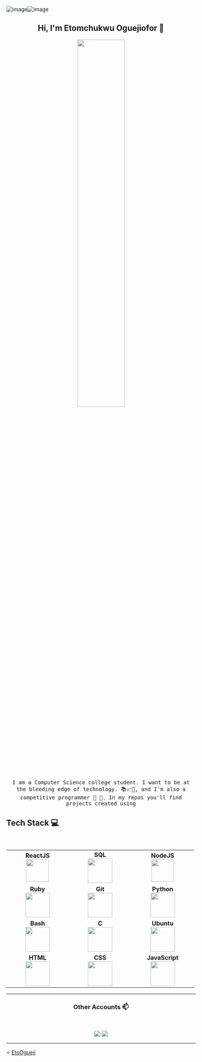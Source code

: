 ![image](https://github.com/EtoOgueji/EtoOgueji/assets/113706147/e8cc64e9-5505-4883-ac56-b5998cd1b864)![image](https://github.com/EtoOgueji/EtoOgueji/assets/113706147/9a98dd70-e99a-48e9-a4d4-41c869e1bd4a)
<h2 align="center"> Hi, I'm Etomchukwu Oguejiofor 👋 <br/> </h2> 

<p align="center"><img width=50% src="https://wompampsupport.azureedge.net/fetchimage?siteId=7575&v=2&jpgQuality=100&width=700&url=https%3A%2F%2Fi.kym-cdn.com%2Fentries%2Ficons%2Ffacebook%2F000%2F021%2F807%2Fig9OoyenpxqdCQyABmOQBZDI0duHk2QZZmWg2Hxd4ro.jpg"></p>


<p align="center"> <samp>I am a Computer Science college student. I want to be at the bleeding edge of technology. 📚📈🔬, and I'm also a competitive programmer 🤩 🎈. In my repos you'll find projects created using 
  
  
## Tech Stack :computer:

<br>
<table>
<tbody>
 <tr>
<td align="center" width="20%">
<span><b><center>ReactJS</center></b></span> 
<img height=60px src="https://img.icons8.com/ultraviolet/2x/react.png"> 
</td>

<td align="center" width="20%">
<span><b><center>SQL</center></b></span> 
<img height=65px src="https://img.icons8.com/ios-filled/2x/sql.png"> 
</td>

<td align="center" width="20%">
<span><b><center>NodeJS</center></b></span> 
<img height=60px src="https://img.icons8.com/color/2x/nodejs.png"> 
</td>
</tr>

<tr>
<td align="center" width="20%">
<span><b><center>Ruby</center></b></span> 
<img height=65px src="https://icons8.com/icon/22189/ruby-programming-language.png"> 
</td>

<td align="center" width="20%">
<span><b><center>Git</center></b></span> 
<img height=65px src="https://icons8.com/icon/20906/git"> 
</td>

<td align="center" width="20%">
<span><b><center>Python</center></b></span> 
<img height=65px src="https://img.icons8.com/color/2x/python.png"> 
</td>
</tr>

<tr>
<td align="center" width="20%">
<span><b><center>Bash</center></b></span> 
<img height=65px src="https://icons8.com/icon/8gWOBXY72Osj/bash"> 
</td>

<td align="center" width="20%">
<span><b><center>C</center></b></span> 
<img height=65px src="https://icons8.com/icon/40670/c-programming.png"> 
</td>



<td align="center" width="20%">
<span><b><center>Ubuntu</center></b></span> 
<img height=65px src="https://icons8.com/icon/63208/ubuntu"> 
</td>
</tr>

<tr>
<td align="center" width="20%">
<span><b><center>HTML</center></b></span> 
<img height=65px src="https://img.icons8.com/color/2x/html-5.png"> 
</td>

<td align="center" width="20%">
<span><b><center>CSS</center></b></span> 
<img height=65px src="https://icons8.com/icon/7gdY5qNXaKC0/css3"> 
</td>

<td align="center" width="20%">
<span><b><center>JavaScript</center></b></span> 
<img height=65px src="https://img.icons8.com/color/2x/javascript.png"> 
</td>
</tr>

</tbody>
</table>

____



<h3 align="center"> Other Accounts 📫 </h3>
<br />
<p align="center">
<a href="https://www.linkedin.com/in/eto-ogueji/"><img src="https://img.shields.io/badge/linkedin-%230077B5.svg?&style=for-the-badge&logo=linkedin&logoColor=white"/></a>
<a href="https://instagram.com/etoogueji"><img src="https://img.shields.io/badge/instagram-%23E4405F.svg?&style=for-the-badge&logo=instagram&logoColor=white"/></a>

</p>

____


<p align="center">

⭐️ [EtoOgueji](https://github.com/EtoOgueji)

</p>
